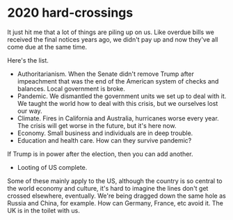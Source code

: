 # 2020 hard-crossings
It just hit me that a lot of things are piling up on us. Like overdue bills we received the final notices years ago, we didn't pay up and now they've all come due at the same time. 

Here's the list.
* Authoritarianism. When the Senate didn't remove Trump after impeachment that was the end of the American system of checks and balances. Local government is broke.
* Pandemic. We dismantled the government units we set up to deal with it. We taught the world how to deal with this crisis, but we ourselves lost our way.
* Climate. Fires in California and Australia, hurricanes worse every year. The crisis will get worse in the future, but it's here now. 
* Economy. Small business and individuals are in deep trouble.
* Education and health care. How can they survive pandemic?

If Trump is in power after the election, then you can add another.
* Looting of US complete. 

Some of these mainly apply to the US, although the country is so central to the world economy and culture, it's hard to imagine the lines don't get crossed elsewhere, eventually. We're being dragged down the same hole as Russia and China, for example. How can Germany, France, etc avoid it. The UK is in the toilet with us. 

